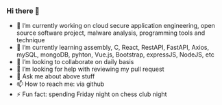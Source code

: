 ### Hi there 👋

- 🔭 I’m currently working on cloud secure application engineering, open source software project, malware analysis, programming tools and technique
- 🌱 I’m currently learning assembly, C, React, RestAPI, FastAPI, Axios, mySQL, mongoDB, pyhton, Vue.js, Bootstrap, expressJS, NodeJS, etc
- 👯 I’m looking to collaborate on daily basis
- 🤔 I’m looking for help with reviewing my pull request
- 💬 Ask me about above stuff
- 📫 How to reach me: via github
- ⚡ Fun fact: spending Friday night on chess club night
  
<!--
**aliyyanWijaya/aliyyanWijaya** is a ✨ _special_ ✨ repository because its `README.md` (this file) appears on your GitHub profile.

Here are some ideas to get you started:

- 🔭 I’m currently working on ...
- 🌱 I’m currently learning ...
- 👯 I’m looking to collaborate on ...
- 🤔 I’m looking for help with ...
- 💬 Ask me about ...
- 📫 How to reach me: ...
- 😄 Pronouns: ...
- ⚡ Fun fact: ...
-->
